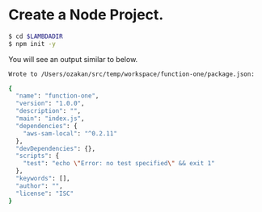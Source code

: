 # Create a Node Project.

```bash
$ cd $LAMBDADIR
$ npm init -y
```

You will see an output similar to below.

```bash
Wrote to /Users/ozakan/src/temp/workspace/function-one/package.json:

{
  "name": "function-one",
  "version": "1.0.0",
  "description": "",
  "main": "index.js",
  "dependencies": {
    "aws-sam-local": "^0.2.11"
  },
  "devDependencies": {},
  "scripts": {
    "test": "echo \"Error: no test specified\" && exit 1"
  },
  "keywords": [],
  "author": "",
  "license": "ISC"
}

```